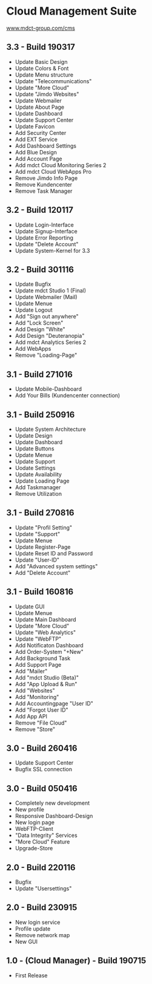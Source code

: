 # Cloud Management Suite
www.mdct-group.com/cms

## 3.3 - Build 190317

- Update Basic Design
- Update Colors & Font
- Update Menu structure
- Update "Telecommunications"
- Update "More Cloud"
- Update "Jimdo Websites"
- Update Webmailer
- Update About Page
- Update Dashboard
- Update Support Center
- Update Favicon
- Add Security Center
- Add EXT Service
- Add Dashboard Settings
- Add Blue Design
- Add Account Page
- Add mdct Cloud Monitoring Series 2
- Add mdct Cloud WebApps Pro
- Remove Jimdo Info Page
- Remove Kundencenter
- Remove Task Manager

## 3.2 - Build 120117

- Update Login-Interface
- Update Signup-Interface
- Update Error Reporting
- Update "Delete Account"
- Update System-Kernel for 3.3

## 3.2 - Build 301116

- Update Bugfix
- Update mdct Studio 1 (Final)
- Update Webmailer (Mail)
- Update Menue
- Update Logout
- Add "Sign out anywhere"
- Add "Lock Screen"
- Add Design "White"
- Add Design "Deuteranopia"
- Add mdct Analytics Series 2
- Add WebApps
- Remove "Loading-Page"

## 3.1 - Build 271016

- Update Mobile-Dashboard
- Add Your Bills (Kundencenter connection)

## 3.1 - Build 250916

- Update System Architecture 
- Update Design
- Update Dashboard
- Update Buttons
- Update Menue
- Update Support
- Uodate Settings
- Update Availability
- Update Loading Page
- Add Taskmanager
- Remove Utilization

## 3.1 - Build 270816

- Update "Profil Setting"
- Update "Support"
- Update Menue
- Update Register-Page
- Update Reset ID and Password
- Update "User-ID"
- Add "Advanced system settings" 
- Add "Delete Account"

## 3.1 - Build 160816

- Update GUI
- Update Menue
- Update Main Dashboard
- Update "More Cloud"
- Update "Web Analytics"
- Update "WebFTP"
- Add Notificaton Dashboard
- Add Order-System "+New"
- Add Background Task
- Add Support Page
- Add "Mailer"
- Add "mdct Studio (Beta)"
- Add "App Upload & Run"
- Add "Websites"
- Add "Monitoring"
- Add Accountingpage "User ID"
- Add "Forgot User ID"
- Add App API
- Remove "File Cloud"
- Remove "Store"

## 3.0 - Build 260416

  - Update Support Center
  - Bugfix SSL connection

## 3.0 - Build 050416

 - Completely new development
 - New profile
 - Responsive Dashboard-Design
 - New login page
 - WebFTP-Client
 - "Data Integrity" Services
 - "More Cloud" Feature
 - Upgrade-Store
 
## 2.0 - Build 220116

 - Bugfix
 - Update "Usersettings"

## 2.0 - Build 230915

 - New login service
 - Profile update
 - Remove network map
 - New GUI

## 1.0 - (Cloud Manager) - Build 190715

- First Release
